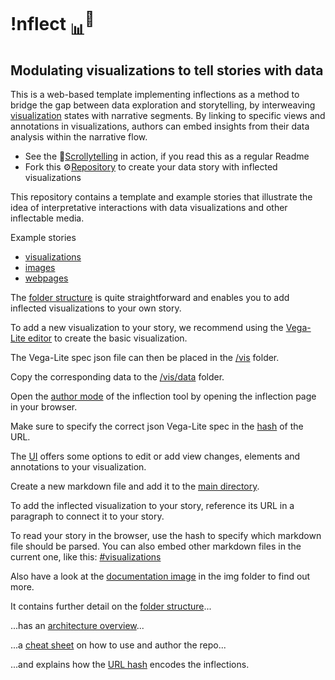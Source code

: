 # !nflect <sub>📊</sub><sup>💬</sup>
## Modulating visualizations to tell stories with data

This is a web-based template implementing inflections as a method to bridge the gap between data exploration and storytelling, by interweaving [visualization](img/#-68,-35,1325,1741&ff0000&&&chart_overview.png) states with narrative segments. By linking to specific views and annotations in visualizations, authors can embed insights from their data analysis within the narrative flow. 

- See the 📜<a href="https://uclab-potsdam.github.io/inflect/">Scrollytelling</a> in action, if you read this as a regular Readme
- Fork this ⚙️<a href="https://github.com/uclab-potsdam/inflect">Repository</a> to create your data story with inflected visualizations




This repository contains a template and example stories that illustrate the idea of interpretative interactions with data visualizations and other inflectable media.

Example stories
- <a href="#visualizations">visualizations</a>
- <a href="#images">images</a>
- <a href="#webpages">webpages</a>


The [folder structure](img/#0,0,417,711&ff0000&&&folder_structure.png) is quite straightforward and enables you to add inflected visualizations to your own story.



To add a new visualization to your story, we recommend using the <a href="https://vega.github.io/editor/#/examples/vega-lite/bar">Vega-Lite editor</a> to create the basic visualization.

The Vega-Lite spec json file can then be placed in the [/vis](img/#0,0,417,711&ff0000&20,80,376,461&&folder_structure.png) folder.



Copy the corresponding data to the [/vis/data](img/#0,37,417,530&ff0000&52,123,149,162&&folder_structure.png) folder.


Open the [author mode](img/#0,0,1045,717&ff0000&&&inflections_editor.png) of the inflection tool by opening the inflection page in your browser.


Make sure to specify the correct json Vega-Lite spec in the [hash](img/#44,-51,862,336&ff0000&460,8,632,45&&inflections_editor.png) of the URL.


The [UI](img/#0,0,1045,717&ff0000&622,167,946,646&&inflections_editor.png
) offers some options to edit or add view changes, elements and annotations to your visualization.



Create a new markdown file and add it to the [main directory](img/#0,80,417,750&ff0000&38,510,273,710&&folder_structure.png).

To add the inflected visualization to your story, reference its URL in a paragraph to connect it to your story.



To read your story in the browser, use the hash to specify which markdown file should be parsed. You can also embed other markdown files in the current one, like this: <a href="#visualizations">#visualizations</a>




Also have a look at the [documentation image](img/#0,0,3047,8610&ff0000&&&documentation_image.png) in the img folder to find out more.


It contains further detail on the [folder structure](img/#0,0,3047,2375&ff0000&&&documentation_image.png)...


...has an [architecture overview](img/#0,1750,3047,4200&ff0000&&&documentation_image.png)...


...a [cheat sheet](img/#0,4150,3047,7200&ff0000&&&documentation_image.png) on how to use and author the repo...


...and explains how the [URL hash](img/#0,7200,3047,9000&ff0000&&&documentation_image.png) encodes the inflections.


